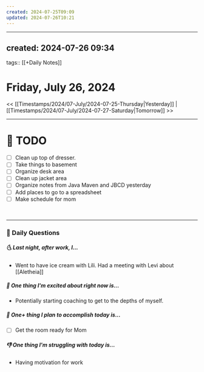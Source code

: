 ```yaml
---
created: 2024-07-25T09:09
updated: 2024-07-26T10:21
---
```

---
created: 2024-07-26 09:34
---
tags:: [[+Daily Notes]]

# Friday, July 26, 2024

<< [[Timestamps/2024/07-July/2024-07-25-Thursday|Yesterday]] | [[Timestamps/2024/07-July/2024-07-27-Saturday|Tomorrow]] >>

---
# 📝 TODO
- [ ] Clean up top of dresser. 
- [ ] Take things to basement
- [ ] Organize desk area
- [ ] Clean up jacket area
- [ ] Organize notes from Java Maven and JBCD yesterday
- [ ] Add places to go to a spreadsheet
- [ ] Make schedule for mom 
<br>


---
### 📅 Daily Questions
##### 🌜 Last night, after work, I...
- Went to have ice cream with Lili. Had a meeting with Levi about [[Aletheia]]

##### 🙌 One thing I'm excited about right now is...
- Potentially starting coaching to get to the depths of myself. 

##### 🚀 One+ thing I plan to accomplish today is...
- [ ] Get the room ready for Mom

##### 👎 One thing I'm struggling with today is...
- Having motivation for work 

